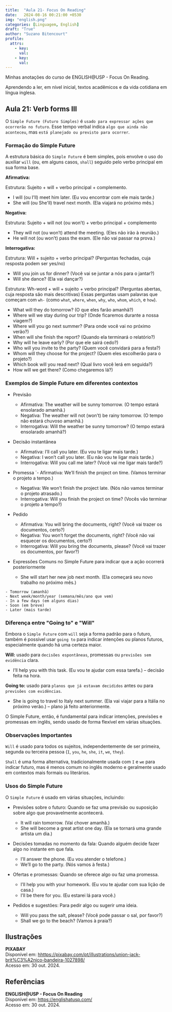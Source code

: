 ```yaml
---
title:  "Aula 21- Focus On Reading"
date:   2024-08-16 00:21:00 +0530
img: "english.png"
categories: [Linguagem, English]
draft: "True"
author: "Suzano Bitencourt"
profile:
  attrs:
    - key: 
      val: 
    - key: 
      val: 
---
```


Minhas anotações do curso de ENGLISH@USP - Focus On Reading.

<!--more-->

Aprendendo a ler, em nível inicial, textos acadêmicos e da vida cotidiana em língua inglesa.

## Aula 21: Verb forms III

O `Simple Future (Futuro Simples)` é `usado para expressar ações que ocorrerão no futuro`. Esse tempo verbal indica `algo que ainda não aconteceu`, mas `está planejado ou previsto para ocorrer`.

### Formação do Simple Future

A estrutura básica do `Simple Future` é bem simples, pois envolve o uso do auxiliar `will` (ou, em alguns casos, `shall`) seguido pelo verbo principal em sua forma base.

**Afirmativa:**

Estrutura: Sujeito + will + verbo principal + complemento.

- I will (ou I'll) meet him later. (Eu vou encontrar com ele mais tarde.)
- She will (ou She'll) travel next month. (Ela viajará no próximo mês.)

**Negativa:**

Estrutura: Sujeito + will not (ou won’t) + verbo principal + complemento

- They will not (ou won’t) attend the meeting. (Eles não irão à reunião.)
- He will not (ou won’t) pass the exam. (Ele não vai passar na prova.)

**Interrogativa:**

Estrutura: Will + sujeito + verbo principal? (Perguntas fechadas, cuja resposta podem ser yes/no)

- Will you join us for dinner? (Você vai se juntar a nós para o jantar?)
- Will she dance? (Ela vai dançar?)

Estrutura: Wh-word + will + sujeito + verbo principal? (Perguntas abertas, cuja resposta são mais descritivas)
Essas perguntas usam palavras que começam com `wh-` (como `what`, `where`, `when`, `why`, `who`, `whom`, `which`, e `how`).

- What will they do tomorrow? (O que eles farão amanhã?)
- Where will we stay during our trip? (Onde ficaremos durante a nossa viagem?)
- Where will you go next summer? (Para onde você vai no próximo verão?)
- When will she finish the report? (Quando ela terminará o relatório?)
- Why will he leave early? (Por que ele sairá cedo?)
- Who will you invite to the party? (Quem você convidará para a festa?)
- Whom will they choose for the project? (Quem eles escolherão para o projeto?)
- Which book will you read next? (Qual livro você lerá em seguida?)
- How will we get there? (Como chegaremos lá?)

### Exemplos de Simple Future em diferentes contextos

- Previsão

  - Afirmativa: The weather will be sunny tomorrow. (O tempo estará ensolarado amanhã.)
  - Negativa: The weather will not (won’t) be rainy tomorrow. (O tempo não estará chuvoso amanhã.)
  - Interrogativa: Will the weather be sunny tomorrow? (O tempo estará ensolarado amanhã?)

- Decisão instantânea

  - Afirmativa: I’ll call you later. (Eu vou te ligar mais tarde.)
  - Negativa: I won’t call you later. (Eu não vou te ligar mais tarde.)
  - Interrogativa: Will you call me later? (Você vai me ligar mais tarde?)

- Promessa
 ´- Afirmativa: We’ll finish the project on time. (Vamos terminar o projeto a tempo.)
  - Negativa: We won’t finish the project late. (Nós não vamos terminar o projeto atrasado.)
  - Interrogativa: Will you finish the project on time? (Vocês vão terminar o projeto a tempo?)

- Pedido
  - Afirmativa: You will bring the documents, right? (Você vai trazer os documentos, certo?)
  - Negativa: You won’t forget the documents, right? (Você não vai esquecer os documentos, certo?)
  - Interrogativa: Will you bring the documents, please? (Você vai trazer os documentos, por favor?)

- Expressões Comuns no Simple Future para indicar que a ação ocorrerá posteriormente
  - She will start her new job next month. (Ela começará seu novo trabalho no próximo mês.)

```Exemplos
- Tomorrow (amanhã)
- Next week/month/year (semana/mês/ano que vem)
- In a few days (em alguns dias)
- Soon (em breve)
- Later (mais tarde)
```

### Diferença entre "Going to" e "Will"

Embora o `Simple Future` com `will` seja a forma padrão para o futuro, também é possível usar `going to` para indicar intenções ou planos futuros, especialmente quando há uma certeza maior.

**Will:** usado para `decisões espontâneas`, promessas ou `previsões sem evidência` clara.

- I’ll help you with this task. (Eu vou te ajudar com essa tarefa.) – decisão feita na hora.

**Going to:** usado para `planos que já estavam decididos` antes ou para `previsões com evidências`.

- She is going to travel to Italy next summer. (Ela vai viajar para a Itália no próximo verão.) – plano já feito anteriormente.

O Simple Future, então, é fundamental para indicar intenções, previsões e promessas em inglês, sendo usado de forma flexível em várias situações.

### Observações Importantes

`Will` é usado para todos os sujeitos, independentemente de ser primeira, segunda ou terceira pessoa (`I`, `you`, `he`, `she`, `it`, `we`, `they`).

`Shall` é uma forma alternativa, tradicionalmente usada com `I` e `we` para indicar futuro, mas é menos comum no inglês moderno e geralmente usado em contextos mais formais ou literários.

### Usos do Simple Future

O `Simple Future` é usado em várias situações, incluindo:

- Previsões sobre o futuro: Quando se faz uma previsão ou suposição sobre algo que provavelmente acontecerá.
  - It will rain tomorrow. (Vai chover amanhã.)
  - She will become a great artist one day. (Ela se tornará uma grande artista um dia.)

- Decisões tomadas no momento da fala: Quando alguém decide fazer algo no instante em que fala.
  - I’ll answer the phone. (Eu vou atender o telefone.)
  - We’ll go to the party. (Nós vamos à festa.)
  
- Ofertas e promessas: Quando se oferece algo ou faz uma promessa.
  - I’ll help you with your homework. (Eu vou te ajudar com sua lição de casa.)
  - I’ll be there for you. (Eu estarei lá para você.)

- Pedidos e sugestões: Para pedir algo ou sugerir uma ideia.
  - Will you pass the salt, please? (Você pode passar o sal, por favor?)
  - Shall we go to the beach? (Vamos à praia?)

## Ilustrações

**PIXABAY**  
Disponível em: <hhttps://pixabay.com/pt/illustrations/union-jack-brit%C3%A2nico-bandeira-1027898/>  
Acesso em: 30 out. 2024.

## Referências

**ENGLISH@USP - Focus On Reading**  
Disponível em: <https://englishatusp.com/>  
Acesso em: 30 out. 2024.
